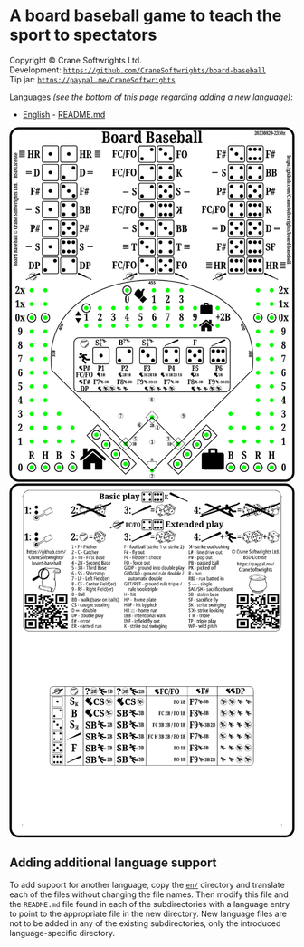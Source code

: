 # A board baseball game to teach the sport to spectators

Copyright © Crane Softwrights Ltd.  
Development: [`https://github.com/CraneSoftwrights/board-baseball`](https://github.com/CraneSoftwrights/board-baseball)  
Tip jar: [`https://paypal.me/CraneSoftwrights`](https://paypal.me/CraneSoftwrights)   

Languages *(see the bottom of this page regarding adding a new language)*:

- [English](en/README.md#readme) - [README.md](en/README.md)

<img alt="Single board front" src="shared/combo-board-baseball-crane.png"/>  
<img alt="Single board back" src="shared/back-board-baseball-crane.png"/>  

## Adding additional language support

To add support for another language, copy the [`en/`](en/) directory and translate each of the files without changing the file names. Then modify this file and the `README.md` file found in each of the subdirectories with a language entry to point to the appropriate file in the new directory. New language files are not to be added in any of the existing subdirectories, only the introduced language-specific directory.
